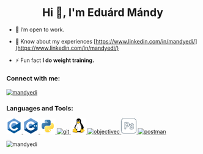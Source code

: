 <h1 align="center">Hi 👋, I'm Eduárd Mándy</h1>

- 🔭 I’m open to work.

- 📄 Know about my experiences [https://www.linkedin.com/in/mandyedi/](https://www.linkedin.com/in/mandyedi/)

- ⚡ Fun fact **I do weight training.**

<h3 align="left">Connect with me:</h3>
<p align="left">
<a href="https://linkedin.com/in/mandyedi" target="blank"><img align="center" src="https://cdn.jsdelivr.net/npm/simple-icons@3.0.1/icons/linkedin.svg" alt="mandyedi" height="30" width="40" /></a>
</p>

<h3 align="left">Languages and Tools:</h3>
<p align="left">
<a href="https://www.cprogramming.com/" target="_blank">
  <img src="https://raw.githubusercontent.com/devicons/devicon/master/icons/c/c-original.svg" alt="c" width="40" height="40"/>
</a>
<a href="https://www.w3schools.com/cpp/" target="_blank">
  <img src="https://raw.githubusercontent.com/devicons/devicon/master/icons/cplusplus/cplusplus-original.svg" alt="cplusplus" width="40" height="40"/>
</a>
<a href="https://www.python.org" target="_blank">
  <img src="https://raw.githubusercontent.com/devicons/devicon/master/icons/python/python-original.svg" alt="python" width="40" height="40"/>
</a>
<a href="https://git-scm.com/" target="_blank">
  <img src="https://www.vectorlogo.zone/logos/git-scm/git-scm-icon.svg" alt="git" width="40" height="40"/>
</a>
<a href="https://www.linux.org/" target="_blank">
  <img src="https://raw.githubusercontent.com/devicons/devicon/master/icons/linux/linux-original.svg" alt="linux" width="40" height="40"/>
</a>
<a href="https://developer.apple.com/library/archive/documentation/Cocoa/Conceptual/ProgrammingWithObjectiveC/Introduction/Introduction.html" target="_blank">
  <img src="https://www.vectorlogo.zone/logos/apple_objectivec/apple_objectivec-icon.svg" alt="objectivec" width="40" height="40"/>
</a>
<a href="https://www.photoshop.com/en" target="_blank">
  <img src="https://raw.githubusercontent.com/devicons/devicon/master/icons/photoshop/photoshop-line.svg" alt="photoshop" width="40" height="40"/>
</a>
<a href="https://postman.com" target="_blank">
  <img src="https://www.vectorlogo.zone/logos/getpostman/getpostman-icon.svg" alt="postman" width="40" height="40"/>
</a>

</p>

<p><img align="center" src="https://github-readme-stats.vercel.app/api/top-langs?username=mandyedi&show_icons=true&locale=en&layout=compact" alt="mandyedi" /></p>
